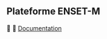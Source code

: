 ## Plateforme ENSET-M
📝 🔗 [Documentation]([https://github.com/Najat-ESSAYYAD/PLATEFORME-ENSET-M/tree/main/DOCUMENTATION](https://github.com/Najat-ESSAYYAD/PLATEFORME-ENSET-M/blob/main/DOCUMENTATION/Rapport_final_bd.pdf)https://github.com/Najat-ESSAYYAD/PLATEFORME-ENSET-M/blob/main/DOCUMENTATION/Rapport_final_bd.pdf)
